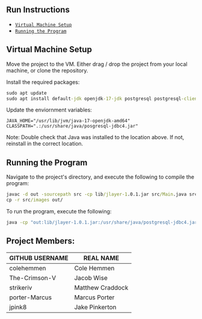 ## Run Instructions
- [`Virtual Machine Setup`](#virtual-machine-setup)
- [`Running the Program`](#running-the-program)

## Virtual Machine Setup
Move the project to the VM. Either drag / drop the project from your local machine, or clone the repository.

Install the required packages:
```bat
sudo apt update
sudo apt install default-jdk openjdk-17-jdk postgresql postgresql-client libpostgresql-jdbc-java libpostgresql-jdbc-java-doc
```

Update the enviornment variables:
```env
JAVA_HOME="/usr/lib/jvm/java-17-openjdk-amd64"
CLASSPATH=".:/usr/share/java/posgresql-jdbc4.jar"
```

Note: Double check that Java was installed to the location above. If not, reinstall in the correct location.

## Running the Program
Navigate to the project's directory, and execute the following to compile the program:
```bat
javac -d out -sourcepath src -cp lib/jlayer-1.0.1.jar src/Main.java src/**/*.java
cp -r src/images out/
```

To run the program, execute the following:
```bat
java -cp "out:lib/jlayer-1.0.1.jar:/usr/share/java/postgresql-jdbc4.jar" Main
```

## Project Members:
| GITHUB USERNAME  |    REAL NAME     |
| ---------------- | ---------------- |
| colehemmen       | Cole Hemmen      |
| The-Crimson-V    | Jacob Wise       |
| strikeriv        | Matthew Craddock |
| porter-Marcus    | Marcus Porter    |
| jpink8           | Jake Pinkerton   |
